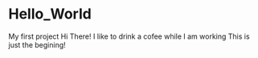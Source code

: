 # Hello_World
My first project
Hi There!
I like to drink a cofee while  I am working
This is just the begining!
